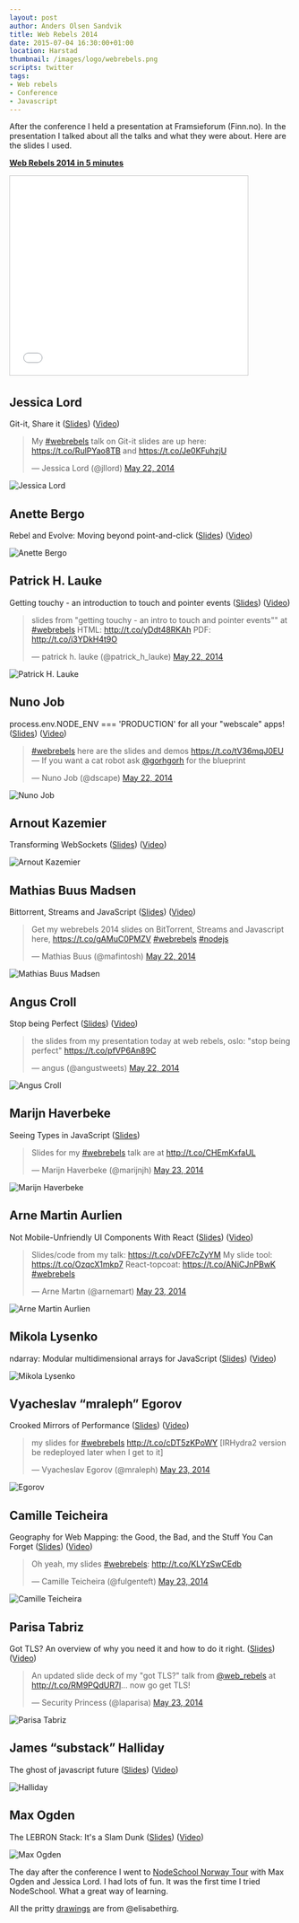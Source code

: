```yaml
---
layout: post
author: Anders Olsen Sandvik
title: Web Rebels 2014
date: 2015-07-04 16:30:00+01:00
location: Harstad
thumbnail: /images/logo/webrebels.png
scripts: twitter
tags:
- Web rebels
- Conference
- Javascript
---
```


After the conference I held a presentation at Framsieforum (Finn.no). In the presentation I talked about all the talks and what they were about. Here are the slides I used.

 <strong> <a href="//www.slideshare.net/AndersOlsenSandvik/web-rebels-2014-in-5-minutes" title="Web Rebels 2014 in 5 minutes" target="_blank">Web Rebels 2014 in 5 minutes</a> </strong>
<iframe src="//www.slideshare.net/slideshow/embed_code/key/b1zuhYX1Lj235n" width="425" height="355" frameborder="0" marginwidth="0" marginheight="0" scrolling="no" style="border:1px solid #CCC; border-width:1px; margin-bottom:5px; max-width: 100%;" allowfullscreen> </iframe> <div style="margin-bottom:5px"></div>

## Jessica Lord
Git-it, Share it ([Slides](https://speakerdeck.com/jllord/git-it-share-it)) ([Video](https://vimeo.com/98411880))

<blockquote class="twitter-tweet" lang="en"><p lang="en" dir="ltr">My <a href="https://twitter.com/hashtag/webrebels?src=hash">#webrebels</a> talk on Git-it slides are up here: <a href="https://t.co/RulPYao8TB">https://t.co/RulPYao8TB</a> and <a href="https://t.co/Je0KFuhzjU">https://t.co/Je0KFuhzjU</a></p>&mdash; Jessica Lord (@jllord) <a href="https://twitter.com/jllord/status/469484074315567104">May 22, 2014</a></blockquote>

<img src="http://elisabethirgens.com/wp/wp-content/uploads/2014/06/2014webrebels-02-jessica.jpg" alt="Jessica Lord">

## Anette Bergo
Rebel and Evolve: Moving beyond point-and-click ([Slides]()) ([Video](https://webrebels.23video.com/video/9930300))

<img src="http://elisabethirgens.com/wp/wp-content/uploads/2014/06/2014webrebels-03-anette.jpg" alt="Anette Bergo">

## Patrick H. Lauke
Getting touchy - an introduction to touch and pointer events ([Slides](http://www.slideshare.net/redux/getting-touchy-an-introduction-to-touch-and-pointer-events-web-rebels-oslo-22-may-2014)) ([Video](https://vimeo.com/98415435))

<blockquote class="twitter-tweet" lang="en"><p lang="en" dir="ltr">slides from &quot;getting touchy - an intro to touch and pointer events&quot;&quot; at <a href="https://twitter.com/hashtag/webrebels?src=hash">#webrebels</a> HTML: <a href="http://t.co/yDdt48RKAh">http://t.co/yDdt48RKAh</a> PDF: <a href="http://t.co/i3YDkH4t9O">http://t.co/i3YDkH4t9O</a></p>&mdash; patrick h. lauke (@patrick_h_lauke) <a href="https://twitter.com/patrick_h_lauke/status/469452464241262592">May 22, 2014</a></blockquote>

<img src="http://elisabethirgens.com/wp/wp-content/uploads/2014/06/2014webrebels-04-patrick.jpg" alt="Patrick H. Lauke">

## Nuno Job
process.env.NODE_ENV === 'PRODUCTION' for all your "webscale" apps! ([Slides](https://github.com/dscape/wb14)) ([Video](https://vimeo.com/98413484))

<blockquote class="twitter-tweet" lang="en"><p lang="en" dir="ltr"><a href="https://twitter.com/hashtag/webrebels?src=hash">#webrebels</a> here are the slides and demos <a href="https://t.co/tV36mqJ0EU">https://t.co/tV36mqJ0EU</a> — If you want a cat robot ask <a href="https://twitter.com/gorhgorh">@gorhgorh</a> for the blueprint</p>&mdash; Nuno Job (@dscape) <a href="https://twitter.com/dscape/status/469456521269903360">May 22, 2014</a></blockquote>

<img src="http://elisabethirgens.com/wp/wp-content/uploads/2014/06/2014webrebels-05-nuno.jpg" alt="Nuno Job">

## Arnout Kazemier
Transforming WebSockets ([Slides](http://www.slideshare.net/3rdEden/web-rebels)) ([Video](https://vimeo.com/98415441))

<img src="http://elisabethirgens.com/wp/wp-content/uploads/2014/06/2014webrebels-06-arnout.jpg" alt="Arnout Kazemier">

## Mathias Buus Madsen
Bittorrent, Streams and JavaScript ([Slides](https://github.com/mafintosh/webrebels-2014)) ([Video](https://vimeo.com/98416593))

<blockquote class="twitter-tweet" lang="en"><p lang="en" dir="ltr">Get my webrebels 2014 slides on BitTorrent, Streams and Javascript here, <a href="https://t.co/gAMuC0PMZV">https://t.co/gAMuC0PMZV</a> <a href="https://twitter.com/hashtag/webrebels?src=hash">#webrebels</a> <a href="https://twitter.com/hashtag/nodejs?src=hash">#nodejs</a></p>&mdash; Mathias Buus (@mafintosh) <a href="https://twitter.com/mafintosh/status/469484846910566400">May 22, 2014</a></blockquote>

<img src="http://elisabethirgens.com/wp/wp-content/uploads/2014/06/2014webrebels-07-mathias.jpg" alt="Mathias Buus Madsen">

## Angus Croll
Stop being Perfect ([Slides](https://speakerdeck.com/anguscroll/stop-being-perfect)) ([Video](https://vimeo.com/98416710))

<blockquote class="twitter-tweet" lang="en"><p lang="en" dir="ltr">the slides from my presentation today at web rebels, oslo: &quot;stop being perfect&quot;&#10;<a href="https://t.co/pfVP6An89C">https://t.co/pfVP6An89C</a></p>&mdash; angus (@angustweets) <a href="https://twitter.com/angustweets/status/469578303586975744">May 22, 2014</a></blockquote>

<img src="http://elisabethirgens.com/wp/wp-content/uploads/2014/06/2014webrebels-08-angus.jpg" alt="Angus Croll">

## Marijn Haverbeke
Seeing Types in JavaScript ([Slides](http://marijnhaverbeke.nl/talks/webrebels2014/))

<blockquote class="twitter-tweet" lang="en"><p lang="en" dir="ltr">Slides for my <a href="https://twitter.com/hashtag/webrebels?src=hash">#webrebels</a> talk are at <a href="http://t.co/CHEmKxfaUL">http://t.co/CHEmKxfaUL</a></p>&mdash; Marijn Haverbeke (@marijnjh) <a href="https://twitter.com/marijnjh/status/469765746495856641">May 23, 2014</a></blockquote>

<img src="http://elisabethirgens.com/wp/wp-content/uploads/2014/06/2014webrebels-09-marijn.jpg" alt="Marijn Haverbeke">

## Arne Martin Aurlien
Not Mobile-Unfriendly UI Components With React ([Slides](https://github.com/arnemart/webreb2k14)) ([Video](https://vimeo.com/98418597))

<blockquote class="twitter-tweet" lang="en"><p lang="en" dir="ltr">Slides/code from my talk: <a href="https://t.co/vDFE7cZyYM">https://t.co/vDFE7cZyYM</a>&#10;My slide tool: <a href="https://t.co/OzqcX1mkp7">https://t.co/OzqcX1mkp7</a>&#10;React-topcoat: <a href="https://t.co/ANiCJnPBwK">https://t.co/ANiCJnPBwK</a>&#10;<a href="https://twitter.com/hashtag/webrebels?src=hash">#webrebels</a></p>&mdash; Arne Martın (@arnemart) <a href="https://twitter.com/arnemart/status/469762917009997824">May 23, 2014</a></blockquote>

<img src="http://elisabethirgens.com/wp/wp-content/uploads/2014/06/2014webrebels-10-arnemartin.jpg" alt="Arne Martin Aurlien">

## Mikola Lysenko
ndarray: Modular multidimensional arrays for JavaScript ([Slides](https://github.com/mikolalysenko/ndarray-presentation)) ([Video](https://vimeo.com/98418285))

<img src="http://elisabethirgens.com/wp/wp-content/uploads/2014/06/2014webrebels-11-mikola.jpg" alt="Mikola Lysenko">

## Vyacheslav “mraleph” Egorov
Crooked Mirrors of Performance ([Slides](http://mrale.ph/talks/webrebels2014/)) ([Video](https://webrebels.23video.com/video/9930442))

<blockquote class="twitter-tweet" lang="en"><p lang="en" dir="ltr">my slides for <a href="https://twitter.com/hashtag/webrebels?src=hash">#webrebels</a> <a href="http://t.co/cDT5zKPoWY">http://t.co/cDT5zKPoWY</a>&#10;&#10;[IRHydra2 version be redeployed later when I get to it]</p>&mdash; Vyacheslav Egorov (@mraleph) <a href="https://twitter.com/mraleph/status/469798438855802880">May 23, 2014</a></blockquote>

<img src="http://elisabethirgens.com/wp/wp-content/uploads/2014/06/2014webrebels-12-mraleph.jpg" alt="Egorov">

## Camille Teicheira
Geography for Web Mapping: the Good, the Bad, and the Stuff You Can Forget ([Slides](http://camilleanne.github.io/intro_to_neogeography/)) ([Video](https://vimeo.com/98419994))

<blockquote class="twitter-tweet" lang="en"><p lang="en" dir="ltr">Oh yeah, my slides <a href="https://twitter.com/hashtag/webrebels?src=hash">#webrebels</a>: <a href="http://t.co/KLYzSwCEdb">http://t.co/KLYzSwCEdb</a></p>&mdash; Camille Teicheira (@fulgenteft) <a href="https://twitter.com/fulgenteft/status/469850653381365760">May 23, 2014</a></blockquote>

<img src="http://elisabethirgens.com/wp/wp-content/uploads/2014/06/2014webrebels-13-camille.jpg" alt="Camille Teicheira">

## Parisa Tabriz
Got TLS? An overview of why you need it and how to do it right. ([Slides](https://docs.google.com/presentation/d/1G1286W5_VdsBBJo9PjQ6uN78djFupO-Bn4RUlFu3Tng/)) ([Video](https://vimeo.com/98421528))

<blockquote class="twitter-tweet" lang="en"><p lang="en" dir="ltr">An updated slide deck of my &quot;got TLS?&quot; talk from <a href="https://twitter.com/web_rebels">@web_rebels</a> at <a href="http://t.co/RM9PQdUR7l">http://t.co/RM9PQdUR7l</a>... now go get TLS!</p>&mdash; Security Princess (@laparisa) <a href="https://twitter.com/laparisa/status/469836313613828096">May 23, 2014</a></blockquote>

<img src="http://elisabethirgens.com/wp/wp-content/uploads/2014/06/2014webrebels-14-parisa.jpg" alt="Parisa Tabriz">

## James “substack” Halliday
The ghost of javascript future ([Slides]()) ([Video](https://webrebels.23video.com/video/9930531))

<img src="http://elisabethirgens.com/wp/wp-content/uploads/2014/06/2014webrebels-15-substack.jpg" alt="Halliday">

## Max Ogden
The LEBRON Stack: It's a Slam Dunk ([Slides](http://maxogden.github.io/slides/front-trends/)) ([Video](https://vimeo.com/98423253))

<img src="http://elisabethirgens.com/wp/wp-content/uploads/2014/06/2014webrebels-16-maxogden.jpg" alt="Max Ogden">

The day after the conference I went to <a href="https://2014.webrebels.org/tour">NodeSchool Norway Tour</a> with Max Ogden and Jessica Lord. I had lots of fun. It was the first time I tried NodeSchool. What a great way of learning.

All the pritty [drawings](http://elisabethirgens.com/2014/webrebels/) are from @elisabethirg.